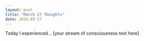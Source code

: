 ```yaml
---
layout: post
title: "March 27 Thoughts"
date: 2025-03-27
---
```

Today I experienced… [your stream of consciousness text here]
